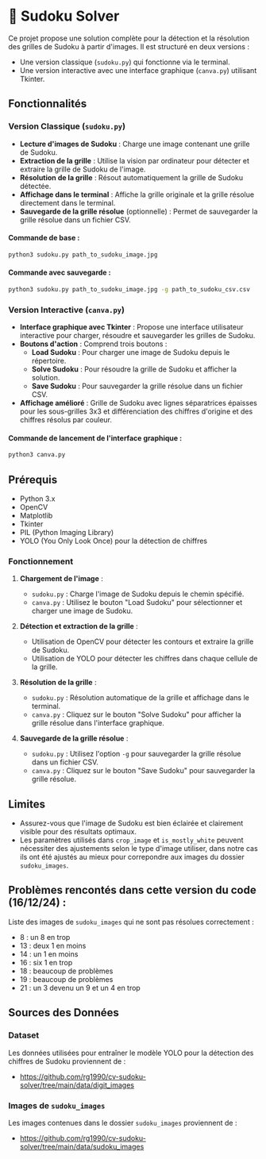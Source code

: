 # 🔢 Sudoku Solver

Ce projet propose une solution complète pour la détection et la résolution des grilles de Sudoku à partir d'images. Il est structuré en deux versions : 
- Une version classique (`sudoku.py`) qui fonctionne via le terminal.
- Une version interactive avec une interface graphique (`canva.py`) utilisant Tkinter.

## Fonctionnalités

### Version Classique (`sudoku.py`)

- **Lecture d'images de Sudoku** : Charge une image contenant une grille de Sudoku.
- **Extraction de la grille** : Utilise la vision par ordinateur pour détecter et extraire la grille de Sudoku de l'image.
- **Résolution de la grille** : Résout automatiquement la grille de Sudoku détectée.
- **Affichage dans le terminal** : Affiche la grille originale et la grille résolue directement dans le terminal.
- **Sauvegarde de la grille résolue** (optionnelle) : Permet de sauvegarder la grille résolue dans un fichier CSV.

#### Commande de base :

```sh
python3 sudoku.py path_to_sudoku_image.jpg
```

#### Commande avec sauvegarde :

```sh
python3 sudoku.py path_to_sudoku_image.jpg -g path_to_sudoku_csv.csv
```

### Version Interactive (`canva.py`)

- **Interface graphique avec Tkinter** : Propose une interface utilisateur interactive pour charger, résoudre et sauvegarder les grilles de Sudoku.
- **Boutons d'action** : Comprend trois boutons :
  - **Load Sudoku** : Pour charger une image de Sudoku depuis le répertoire.
  - **Solve Sudoku** : Pour résoudre la grille de Sudoku et afficher la solution.
  - **Save Sudoku** : Pour sauvegarder la grille résolue dans un fichier CSV.
- **Affichage amélioré** : Grille de Sudoku avec lignes séparatrices épaisses pour les sous-grilles 3x3 et différenciation des chiffres d'origine et des chiffres résolus par couleur.

#### Commande de lancement de l'interface graphique :

```sh
python3 canva.py
```

## Prérequis

- Python 3.x
- OpenCV
- Matplotlib
- Tkinter
- PIL (Python Imaging Library)
- YOLO (You Only Look Once) pour la détection de chiffres

### Fonctionnement

1. **Chargement de l'image** :
   - `sudoku.py` : Charge l'image de Sudoku depuis le chemin spécifié.
   - `canva.py` : Utilisez le bouton "Load Sudoku" pour sélectionner et charger une image de Sudoku.

2. **Détection et extraction de la grille** :
   - Utilisation de OpenCV pour détecter les contours et extraire la grille de Sudoku.
   - Utilisation de YOLO pour détecter les chiffres dans chaque cellule de la grille.

3. **Résolution de la grille** :
   - `sudoku.py` : Résolution automatique de la grille et affichage dans le terminal.
   - `canva.py` : Cliquez sur le bouton "Solve Sudoku" pour afficher la grille résolue dans l'interface graphique.

4. **Sauvegarde de la grille résolue** :
   - `sudoku.py` : Utilisez l'option `-g` pour sauvegarder la grille résolue dans un fichier CSV.
   - `canva.py` : Cliquez sur le bouton "Save Sudoku" pour sauvegarder la grille résolue.

## Limites

- Assurez-vous que l'image de Sudoku est bien éclairée et clairement visible pour des résultats optimaux.
- Les paramètres utilisés dans `crop_image` et `is_mostly_white` peuvent nécessiter des ajustements selon le type d'image utiliser, dans notre cas ils ont été ajustés au mieux pour correpondre aux images du dossier `sudoku_images`.

## Problèmes rencontés dans cette version du code (16/12/24) :

Liste des images de `sudoku_images` qui ne sont pas résolues correctement :

- 8 : un 8 en trop
- 13 : deux 1 en moins
- 14 : un 1 en moins
- 16 : six 1 en trop
- 18 : beaucoup de problèmes
- 19 : beaucoup de problèmes
- 21 : un 3 devenu un 9 et un 4 en trop

## Sources des Données

### Dataset

Les données utilisées pour entraîner le modèle YOLO pour la détection des chiffres de Sudoku proviennent de :

- https://github.com/rg1990/cv-sudoku-solver/tree/main/data/digit_images

### Images de `sudoku_images`

Les images contenues dans le dossier `sudoku_images` proviennent de :

- https://github.com/rg1990/cv-sudoku-solver/tree/main/data/sudoku_images
